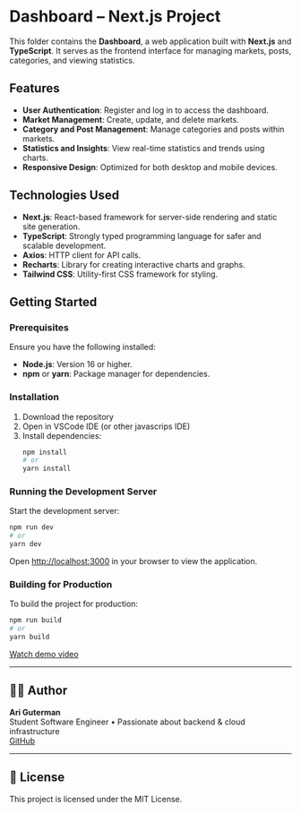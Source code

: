 # Dashboard – Next.js Project

This folder contains the **Dashboard**, a web application built with **Next.js** and **TypeScript**. It serves as the frontend interface for managing markets, posts, categories, and viewing statistics.

## Features

- **User Authentication**: Register and log in to access the dashboard.
- **Market Management**: Create, update, and delete markets.
- **Category and Post Management**: Manage categories and posts within markets.
- **Statistics and Insights**: View real-time statistics and trends using charts.
- **Responsive Design**: Optimized for both desktop and mobile devices.

## Technologies Used

- **Next.js**: React-based framework for server-side rendering and static site generation.
- **TypeScript**: Strongly typed programming language for safer and scalable development.
- **Axios**: HTTP client for API calls.
- **Recharts**: Library for creating interactive charts and graphs.
- **Tailwind CSS**: Utility-first CSS framework for styling.

## Getting Started

### Prerequisites

Ensure you have the following installed:

- **Node.js**: Version 16 or higher.
- **npm** or **yarn**: Package manager for dependencies.

### Installation

1. Download the repository
2. Open in VSCode IDE (or other javascrips IDE)
3. Install dependencies:
   ```bash
   npm install
   # or
   yarn install
   ```

### Running the Development Server

Start the development server:

```bash
npm run dev
# or
yarn dev
```

Open [http://localhost:3000](http://localhost:3000) in your browser to view the application.

### Building for Production

To build the project for production:

```bash
npm run build
# or
yarn build
```



[Watch demo video](https://github.com/user-attachments/assets/3855d396-a865-47e6-9daf-eebf7fc7c5a8)

---

## 🧑‍💻 Author

**Ari Guterman**  
Student Software Engineer • Passionate about backend & cloud infrastructure  
[GitHub](https://github.com/Gutismall)

---

## 📄 License

This project is licensed under the MIT License.

